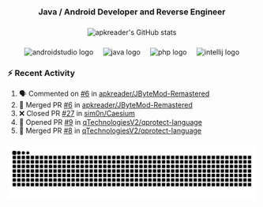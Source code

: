 <h3 align="center">Java / Android Developer and Reverse Engineer</h3>

###
<div align="center">
  <img src="https://github-readme-stats-sigma-nine-45.vercel.app/api?username=apkreader&show_icons=true&theme=transparent" alt="apkreader's GitHub stats">
</div>

###

<div align="center">
  <img src="https://cdn.jsdelivr.net/gh/devicons/devicon/icons/androidstudio/androidstudio-original.svg" height="30" alt="androidstudio logo"  />
  <img width="12" />
  <img src="https://cdn.jsdelivr.net/gh/devicons/devicon/icons/java/java-original.svg" height="30" alt="java logo"  />
  <img width="12" />
  <img src="https://cdn.jsdelivr.net/gh/devicons/devicon/icons/php/php-original.svg" height="30" alt="php logo"  />
  <img width="12" />
  <img src="https://cdn.jsdelivr.net/gh/devicons/devicon/icons/intellij/intellij-original.svg" height="30" alt="intellij logo"  />
</div>

### :zap: Recent Activity
<!--START_SECTION:activity-->
1. 🗣 Commented on [#6](https://github.com/apkreader/JByteMod-Remastered/pull/6#issuecomment-2748668748) in [apkreader/JByteMod-Remastered](https://github.com/apkreader/JByteMod-Remastered)
2. 🎉 Merged PR [#6](https://github.com/apkreader/JByteMod-Remastered/pull/6) in [apkreader/JByteMod-Remastered](https://github.com/apkreader/JByteMod-Remastered)
3. ❌ Closed PR [#27](https://github.com/sim0n/Caesium/pull/27) in [sim0n/Caesium](https://github.com/sim0n/Caesium)
4. 💪 Opened PR [#9](https://github.com/qTechnologiesV2/qprotect-language/pull/9) in [qTechnologiesV2/qprotect-language](https://github.com/qTechnologiesV2/qprotect-language)
5. 🎉 Merged PR [#8](https://github.com/qTechnologiesV2/qprotect-language/pull/8) in [qTechnologiesV2/qprotect-language](https://github.com/qTechnologiesV2/qprotect-language)
<!--END_SECTION:activity-->

###

  <picture>
    <source media="(prefers-color-scheme: dark)" srcset="https://raw.githubusercontent.com/apkreader/apkreader/output/github-contribution-grid-snake-dark.svg" />
    <source media="(prefers-color-scheme: light)" srcset="https://raw.githubusercontent.com/apkreader/apkreader/output/github-contribution-grid-snake.svg" />
    <img alt="github-snake" src="https://raw.githubusercontent.com/apkreader/apkreader/output/github-contribution-grid-snake.svg" />
  </picture>

###
